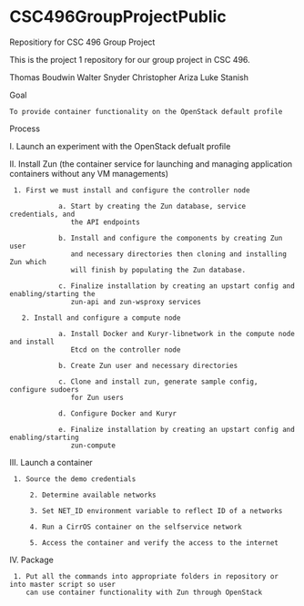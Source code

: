 # CSC496GroupProjectPublic
Repositiory for CSC 496 Group Project

This is the project 1 repository for our group project in CSC 496.

Thomas Boudwin
Walter Snyder
Christopher Ariza
Luke Stanish


Goal

	To provide container functionality on the OpenStack default profile


Process

  I.	Launch an experiment with the OpenStack defualt profile
	
  II.	Install Zun (the container service for launching and managing application 
	    containers without any VM managements)
	   
     1. First we must install and configure the controller node 
		   
			    a. Start by creating the Zun database, service credentials, and
			       the API endpoints
			
			    b. Install and configure the components by creating Zun user 
			       and necessary directories then cloning and installing Zun which
			       will finish by populating the Zun database.
		   
			    c. Finalize installation by creating an upstart config and enabling/starting the
			       zun-api and zun-wsproxy services
		
	   2. Install and configure a compute node
		
			    a. Install Docker and Kuryr-libnetwork in the compute node and install
			       Etcd on the controller node
			
			    b. Create Zun user and necessary directories 
			
			    c. Clone and install zun, generate sample config, configure sudoers 
			       for Zun users
			   
			    d. Configure Docker and Kuryr 
			
			    e. Finalize installation by creating an upstart config and enabling/starting
			       zun-compute
			   
  III. Launch a container
	
     1. Source the demo credentials
		
		 2. Determine available networks
		
		 3. Set NET_ID environment variable to reflect ID of a networks
		
		 4. Run a CirrOS container on the selfservice network
		
		 5. Access the container and verify the access to the internet
     
  IV. Package
  
     1. Put all the commands into appropriate folders in repository or into master script so user
        can use container functionality with Zun through OpenStack
